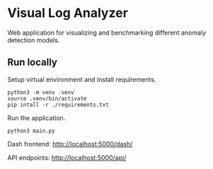# Visual Log Analyzer
Web application for visualizing and benchmarking different anomaly detection models.

## Run locally
Setup virtual environment and install requirements.
```
python3 -m venv .venv
source .venv/bin/activate
pip intall -r ./requirements.txt
```
Run the application.
```
python3 main.py 
```

Dash frontend: [http://localhost:5000/dash/](http://localhost:5000/dash/)

API endpoints: [http://localhost:5000/api/](http://localhost:5000/api/)
